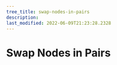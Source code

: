 ```yaml
---
tree_title: swap-nodes-in-pairs
description: 
last_modified: 2022-06-09T21:23:28.2328
---
```


# Swap Nodes in Pairs
